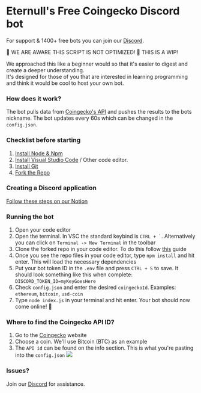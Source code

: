 # Eternull's Free Coingecko Discord bot
For support & 1400+ free bots you can join our [Discord](https://discord.gg/UyK2mfxgcB).  

🚨 WE ARE AWARE THIS SCRIPT IS NOT OPTIMIZED! 🚨 THIS IS A WIP!  

We approached this like a beginner would so that it's easier to digest and create a deeper understanding.  
It's designed for those of you that are interested in learning programming and think it would be cool to host your own bot. 

### How does it work?  
The bot pulls data from [Coingecko's API](https://www.coingecko.com/en/api) and pushes the results to the bots nickname. The bot updates every 60s which can be changed in the `config.json`.

### Checklist before starting
1. [Install Node & Npm](https://nodejs.org/en/download/)  
2. [Install Visual Studio Code](https://code.visualstudio.com/) / Other code editor.
3. [Install Git](https://git-scm.com/book/en/v2/Getting-Started-Installing-Git)
4. [Fork the Repo](https://github.com/EternullCode/Free-Coingecko-Discord-Bot/fork)

### Creating a Discord application
[Follow these steps on our Notion](https://eternull.notion.site/Eternull-s-Free-Coingecko-Bot-Setup-dd9ef5765a1845e4959152033c2299d1)


### Running the bot
1. Open your code editor
2. Open the terminal. In VSC the standard keybind is `` CTRL + ` ``. Alternatively you can click on `Terminal -> New Terminal` in the toolbar
3. Clone the forked repo in your code editor. To do this follow [this](https://docs.github.com/en/get-started/quickstart/fork-a-repo#cloning-your-forked-repository) guide
4. Once you see the repo files in your code editor, type `npm install` and hit enter. This will load the necessary dependencies
5. Put your bot token ID in the `.env` file and press `CTRL + S` to save. It should look something like this when complete: `DISCORD_TOKEN_ID=myKeyGoesHere`
6. Check `config.json` and enter the desired `coingeckoId`. Examples: `ethereum`, `bitcoin`, `usd-coin`
7. Type `node index.js` in your terminal and hit enter. Your bot should now come online! 🎉

### Where to find the Coingecko API ID?
1. Go to the [Coingecko](https://www.coingecko.com/) website  
2. Choose a coin. We'll use Bitcoin (BTC) as an example
3. The `API id` can be found on the info section. This is what you're pasting into the `config.json`
![](https://eternull.notion.site/image/https%3A%2F%2Fs3-us-west-2.amazonaws.com%2Fsecure.notion-static.com%2F4b7f1af2-dfc7-4b5f-a15e-eb6cabeeb631%2FcoingeckoApi.png?table=block&id=9e887a4b-4ae8-4515-93e9-0d4cc406a4a2&spaceId=392aea56-6ad3-4992-9120-0deee1ce1741&width=2000&userId=&cache=v2)

### Issues?
Join our [Discord](https://discord.gg/UyK2mfxgcB) for assistance.